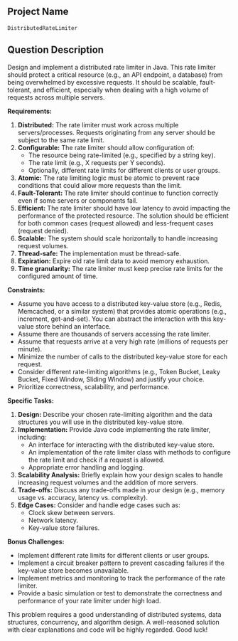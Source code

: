 ## Project Name

`DistributedRateLimiter`

## Question Description

Design and implement a distributed rate limiter in Java. This rate limiter should protect a critical resource (e.g., an API endpoint, a database) from being overwhelmed by excessive requests. It should be scalable, fault-tolerant, and efficient, especially when dealing with a high volume of requests across multiple servers.

**Requirements:**

1.  **Distributed:** The rate limiter must work across multiple servers/processes. Requests originating from any server should be subject to the same rate limit.
2.  **Configurable:** The rate limiter should allow configuration of:
    *   The resource being rate-limited (e.g., specified by a string key).
    *   The rate limit (e.g., X requests per Y seconds).
    *   Optionally, different rate limits for different clients or user groups.
3.  **Atomic:** The rate limiting logic must be atomic to prevent race conditions that could allow more requests than the limit.
4.  **Fault-Tolerant:** The rate limiter should continue to function correctly even if some servers or components fail.
5.  **Efficient:** The rate limiter should have low latency to avoid impacting the performance of the protected resource. The solution should be efficient for both common cases (request allowed) and less-frequent cases (request denied).
6.  **Scalable:** The system should scale horizontally to handle increasing request volumes.
7.  **Thread-safe:** The implementation must be thread-safe.
8.  **Expiration:** Expire old rate limit data to avoid memory exhaustion.
9.  **Time granularity:** The rate limiter must keep precise rate limits for the configured amount of time.

**Constraints:**

*   Assume you have access to a distributed key-value store (e.g., Redis, Memcached, or a similar system) that provides atomic operations (e.g., increment, get-and-set). You can abstract the interaction with this key-value store behind an interface.
*   Assume there are thousands of servers accessing the rate limiter.
*   Assume that requests arrive at a very high rate (millions of requests per minute).
*   Minimize the number of calls to the distributed key-value store for each request.
*   Consider different rate-limiting algorithms (e.g., Token Bucket, Leaky Bucket, Fixed Window, Sliding Window) and justify your choice.
*   Prioritize correctness, scalability, and performance.

**Specific Tasks:**

1.  **Design:** Describe your chosen rate-limiting algorithm and the data structures you will use in the distributed key-value store.
2.  **Implementation:** Provide Java code implementing the rate limiter, including:
    *   An interface for interacting with the distributed key-value store.
    *   An implementation of the rate limiter class with methods to configure the rate limit and check if a request is allowed.
    *   Appropriate error handling and logging.
3.  **Scalability Analysis:** Briefly explain how your design scales to handle increasing request volumes and the addition of more servers.
4.  **Trade-offs:** Discuss any trade-offs made in your design (e.g., memory usage vs. accuracy, latency vs. complexity).
5.  **Edge Cases:** Consider and handle edge cases such as:
    *   Clock skew between servers.
    *   Network latency.
    *   Key-value store failures.

**Bonus Challenges:**

*   Implement different rate limits for different clients or user groups.
*   Implement a circuit breaker pattern to prevent cascading failures if the key-value store becomes unavailable.
*   Implement metrics and monitoring to track the performance of the rate limiter.
*   Provide a basic simulation or test to demonstrate the correctness and performance of your rate limiter under high load.

This problem requires a good understanding of distributed systems, data structures, concurrency, and algorithm design. A well-reasoned solution with clear explanations and code will be highly regarded. Good luck!
